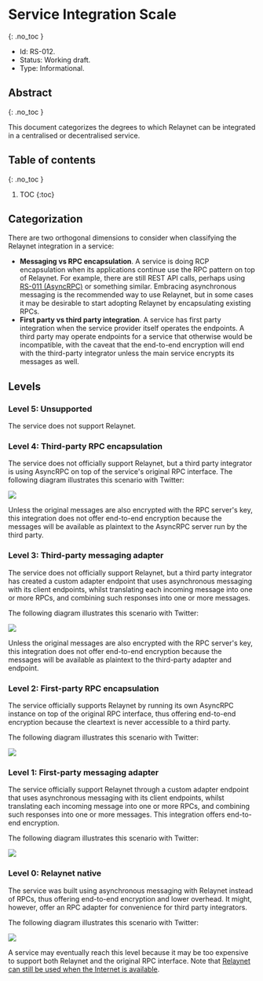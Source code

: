# Service Integration Scale
{: .no_toc }

- Id: RS-012.
- Status: Working draft.
- Type: Informational.

## Abstract
{: .no_toc }

This document categorizes the degrees to which Relaynet can be integrated in a centralised or decentralised service.

## Table of contents
{: .no_toc }

1. TOC
{:toc}

## Categorization

There are two orthogonal dimensions to consider when classifying the Relaynet integration in a service:

- **Messaging vs RPC encapsulation**. A service is doing RCP encapsulation when its applications continue use the RPC pattern on top of Relaynet. For example, there are still REST API calls, perhaps using [RS-011 (AsyncRPC)](rs011-asyncrpc.md) or something similar. Embracing asynchronous messaging is the recommended way to use Relaynet, but in some cases it may be desirable to start adopting Relaynet by encapsulating existing RPCs.
- **First party vs third party integration**. A service has first party integration when the service provider itself operates the endpoints. A third party may operate endpoints for a service that otherwise would be incompatible, with the caveat that the end-to-end encryption will end with the third-party integrator unless the main service encrypts its messages as well.

## Levels

### Level 5: Unsupported

The service does not support Relaynet.

### Level 4: Third-party RPC encapsulation

The service does not officially support Relaynet, but a third party integrator is using AsyncRPC on top of the service's original RPC interface. The following diagram illustrates this scenario with Twitter:

![](assets/rs012/level4.png)

Unless the original messages are also encrypted with the RPC server's key, this integration does not offer end-to-end encryption because the messages will be available as plaintext to the AsyncRPC server run by the third party.

### Level 3: Third-party messaging adapter

The service does not officially support Relaynet, but a third party integrator has created a custom adapter endpoint that uses asynchronous messaging with its client endpoints, whilst translating each incoming message into one or more RPCs, and combining such responses into one or more messages.

The following diagram illustrates this scenario with Twitter:

![](assets/rs012/level3.png)

Unless the original messages are also encrypted with the RPC server's key, this integration does not offer end-to-end encryption because the messages will be available as plaintext to the third-party adapter and endpoint.

### Level 2: First-party RPC encapsulation

The service officially supports Relaynet by running its own AsyncRPC instance on top of the original RPC interface, thus offering end-to-end encryption because the cleartext is never accessible to a third party.

The following diagram illustrates this scenario with Twitter:

![](assets/rs012/level2.png)

### Level 1: First-party messaging adapter

The service officially support Relaynet through a custom adapter endpoint that uses asynchronous messaging with its client endpoints, whilst translating each incoming message into one or more RPCs, and combining such responses into one or more messages. This integration offers end-to-end encryption.

The following diagram illustrates this scenario with Twitter:

![](assets/rs012/level1.png)

### Level 0: Relaynet native

The service was built using asynchronous messaging with Relaynet instead of RPCs, thus offering end-to-end encryption and lower overhead. It might, however, offer an RPC adapter for convenience for third party integrators.

The following diagram illustrates this scenario with Twitter:

![](assets/rs012/level0-offline.png)

A service may eventually reach this level because it may be too expensive to support both Relaynet and the original RPC interface. Note that [Relaynet can still be used when the Internet is available](rs017-adaptive-relay.md).
